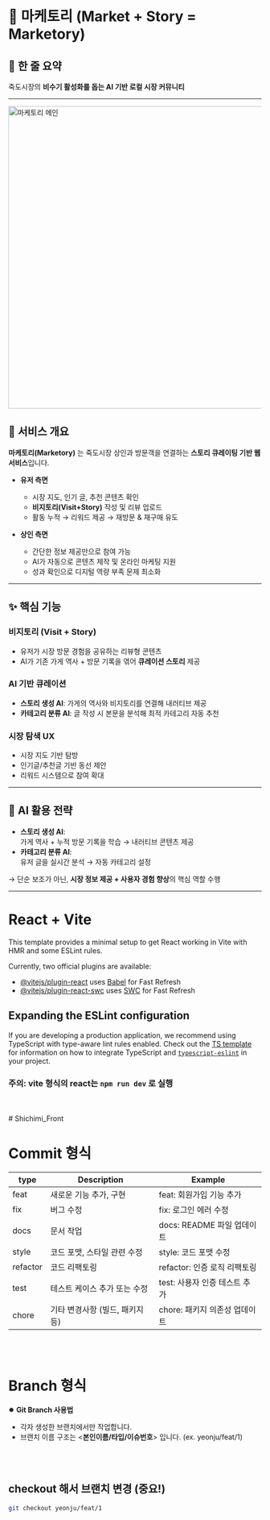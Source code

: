 # 📌 마케토리 (Market + Story = Marketory)

## 📝 한 줄 요약
죽도시장의 **비수기 활성화를 돕는 AI 기반 로컬 시장 커뮤니티**

---

<img src="./images/메인.svg" alt="마케토리 메인" width="600"/>

## 🚀 서비스 개요
**마케토리(Marketory)** 는 죽도시장 상인과 방문객을 연결하는 **스토리 큐레이팅 기반 웹 서비스**입니다.  

- **유저 측면**
  - 시장 지도, 인기 글, 추천 콘텐츠 확인
  - **비지토리(Visit+Story)** 작성 및 리뷰 업로드
  - 활동 누적 → 리워드 제공 → 재방문 & 재구매 유도

- **상인 측면**
  - 간단한 정보 제공만으로 참여 가능
  - AI가 자동으로 콘텐츠 제작 및 온라인 마케팅 지원
  - 성과 확인으로 디지털 역량 부족 문제 최소화

---

## ✨ 핵심 기능

### 비지토리 (Visit + Story)
- 유저가 시장 방문 경험을 공유하는 리뷰형 콘텐츠
- AI가 기존 가게 역사 + 방문 기록을 엮어 **큐레이션 스토리** 제공

### AI 기반 큐레이션
- **스토리 생성 AI**: 가게의 역사와 비지토리를 연결해 내러티브 제공
- **카테고리 분류 AI**: 글 작성 시 본문을 분석해 최적 카테고리 자동 추천

### 시장 탐색 UX
- 시장 지도 기반 탐방
- 인기글/추천글 기반 동선 제안
- 리워드 시스템으로 참여 확대

---

## 🧠 AI 활용 전략
- **스토리 생성 AI**:  
  가게 역사 + 누적 방문 기록을 학습 → 내러티브 콘텐츠 제공  
- **카테고리 분류 AI**:  
  유저 글을 실시간 분석 → 자동 카테고리 설정  

→ 단순 보조가 아닌, **시장 정보 제공 + 사용자 경험 향상**의 핵심 역할 수행

---

# React + Vite

This template provides a minimal setup to get React working in Vite with HMR and some ESLint rules.

Currently, two official plugins are available:

- [@vitejs/plugin-react](https://github.com/vitejs/vite-plugin-react/blob/main/packages/plugin-react) uses [Babel](https://babeljs.io/) for Fast Refresh
- [@vitejs/plugin-react-swc](https://github.com/vitejs/vite-plugin-react/blob/main/packages/plugin-react-swc) uses [SWC](https://swc.rs/) for Fast Refresh

## Expanding the ESLint configuration

If you are developing a production application, we recommend using TypeScript with type-aware lint rules enabled. Check out the [TS template](https://github.com/vitejs/vite/tree/main/packages/create-vite/template-react-ts) for information on how to integrate TypeScript and [`typescript-eslint`](https://typescript-eslint.io) in your project.

### 주의: vite 형식의 react는 `npm run dev` 로 실행
<br/>
<br/>
# Shichimi_Front

# Commit 형식

| type     | Description         | Example              |
| -------- | ------------------- | -------------------- |
| feat     | 새로운 기능 추가, 구현       | feat: 회원가입 기능 추가     |
| fix      | 버그 수정               | fix: 로그인 에러 수정       |
| docs     | 문서 작업               | docs: README 파일 업데이트 |
| style    | 코드 포맷, 스타일 관련 수정    | style: 코드 포맷 수정      |
| refactor | 코드 리팩토링             | refactor: 인증 로직 리팩토링 |
| test     | 테스트 케이스 추가 또는 수정    | test: 사용자 인증 테스트 추가  |
| chore    | 기타 변경사항 (빌드, 패키지 등) | chore: 패키지 의존성 업데이트  |

<br />
<br />

# Branch 형식

✹  **Git Branch 사용법**

- 각자 생성한 브랜치에서만 작업합니다.
- 브랜치 이름 구조는 <**본인이름/타입/이슈번호**> 입니다. (ex. yeonju/feat/1)
<br />
<br />

## checkout 해서 브랜치 변경 (중요!)

```bash
git checkout yeonju/feat/1
```
<br />
<br />

